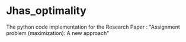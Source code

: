 # Jhas_optimality
The python code implementation for the Research Paper : "Assignment problem (maximization): A new approach"
